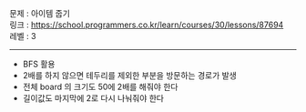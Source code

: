 문제 : 아이템 줍기
<br>
링크 : https://school.programmers.co.kr/learn/courses/30/lessons/87694
<br>
레벨 : 3

---

- BFS 활용
- 2배를 하지 않으면 테두리를 제외한 부분을 방문하는 경로가 발생
- 전체 board 의 크기도 50에 2배를 해줘야 한다
- 길이값도 마지막에 2로 다시 나눠줘야 한다